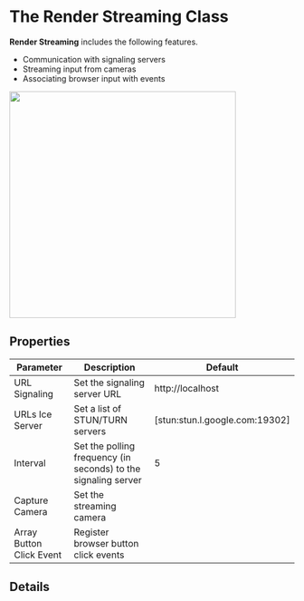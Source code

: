 # The Render Streaming Class

**Render Streaming** includes the following features.

- Communication with signaling servers
- Streaming input from cameras 
- Associating browser input with events

<img src="/Users/kazuki/UnityRenderStreaming/Packages/com.unity.template.renderstreaming/Documentation~/images/renderstreaming_inspector.png" width=400 align=center>

## Properties

| Parameter                | Description                                              | Default                          |
| ------------------------ | -------------------------------------------------------- | -------------------------------- |
| URL Signaling            | Set the signaling server URL                      | http://localhost                 |
| URLs Ice Server          | Set a list of STUN/TURN servers                    | \[stun:stun.l.google.com:19302\] |
| Interval                 | Set the polling frequency (in seconds) to the signaling server | 5                                |
| Capture Camera           | Set the streaming camera                     |                                  |
| Array Button Click Event | Register browser button click events           |                                  |

## Details

